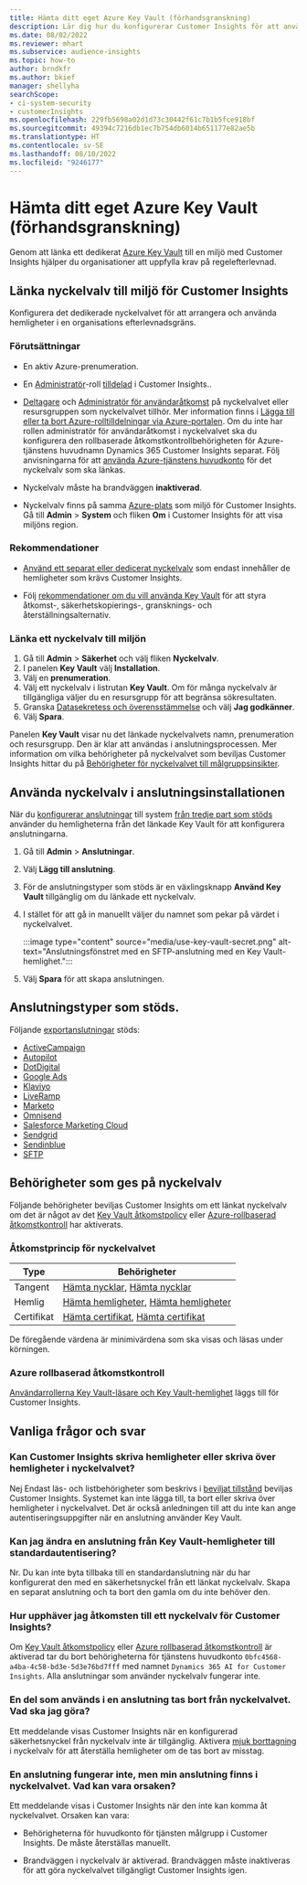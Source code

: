 ```yaml
---
title: Hämta ditt eget Azure Key Vault (förhandsgranskning)
description: Lär dig hur du konfigurerar Customer Insights för att använda ditt eget Azure Key Vault för att hantera hemligheter.
ms.date: 08/02/2022
ms.reviewer: mhart
ms.subservice: audience-insights
ms.topic: how-to
author: brndkfr
ms.author: bkief
manager: shellyha
searchScope:
- ci-system-security
- customerInsights
ms.openlocfilehash: 229fb5698a02d1d73c30442f61c7b1b5fce918bf
ms.sourcegitcommit: 49394c7216db1ec7b754db6014b651177e82ae5b
ms.translationtype: HT
ms.contentlocale: sv-SE
ms.lasthandoff: 08/10/2022
ms.locfileid: "9246177"
---
```

# <a name="bring-your-own-azure-key-vault-preview"></a>Hämta ditt eget Azure Key Vault (förhandsgranskning)

Genom att länka ett dedikerat [Azure Key Vault](/azure/key-vault/general/basic-concepts) till en miljö med Customer Insights hjälper du organisationer att uppfylla krav på regelefterlevnad.

## <a name="link-the-key-vault-to-the-customer-insights-environment"></a>Länka nyckelvalv till miljö för Customer Insights

Konfigurera det dedikerade nyckelvalvet för att arrangera och använda hemligheter i en organisations efterlevnadsgräns.

### <a name="prerequisites"></a>Förutsättningar

- En aktiv Azure-prenumeration.

- En [Administratör](permissions.md#admin)-roll [tilldelad](permissions.md#add-users) i Customer Insights..

- [Deltagare](/azure/role-based-access-control/built-in-roles#contributor) och [Administratör för användaråtkomst](/azure/role-based-access-control/built-in-roles#user-access-administrator) på nyckelvalvet eller resursgruppen som nyckelvalvet tillhör. Mer information finns i [Lägga till eller ta bort Azure-rolltilldelningar via Azure-portalen](/azure/role-based-access-control/role-assignments-portal). Om du inte har rollen administratör för användaråtkomst i nyckelvalvet ska du konfigurera den rollbaserade åtkomstkontrollbehörigheten för Azure-tjänstens huvudnamn Dynamics 365 Customer Insights separat. Följ anvisningarna för att [använda Azure-tjänstens huvudkonto](connect-service-principal.md) för det nyckelvalv som ska länkas.

- Nyckelvalv måste ha brandväggen **inaktiverad**.

- Nyckelvalv finns på samma [Azure-plats](https://azure.microsoft.com/global-infrastructure/geographies/#overview) som miljö för Customer Insights. Gå till **Admin** > **System** och fliken **Om** i Customer Insights för att visa miljöns region.

### <a name="recommendations"></a>Rekommendationer

- [Använd ett separat eller dedicerat nyckelvalv](/azure/key-vault/general/best-practices#why-we-recommend-separate-key-vaults) som endast innehåller de hemligheter som krävs Customer Insights.

- Följ [rekommendationer om du vill använda Key Vault](/azure/key-vault/general/best-practices#turn-on-logging) för att styra åtkomst-, säkerhetskopierings-, gransknings- och återställningsalternativ.

### <a name="link-a-key-vault-to-the-environment"></a>Länka ett nyckelvalv till miljön

1. Gå till **Admin** > **Säkerhet** och välj fliken **Nyckelvalv**.
1. I panelen **Key Vault** välj **Installation**.
1. Välj en **prenumeration**.
1. Välj ett nyckelvalv i listrutan **Key Vault**. Om för många nyckelvalv är tillgängliga väljer du en resursgrupp för att begränsa sökresultaten.
1. Granska [Datasekretess och överensstämmelse](connections.md#data-privacy-and-compliance) och välj **Jag godkänner**.
1. Välj **Spara**.

Panelen **Key Vault** visar nu det länkade nyckelvalvets namn, prenumeration och resursgrupp. Den är klar att användas i anslutningsprocessen.
Mer information om vilka behörigheter på nyckelvalvet som beviljas Customer Insights hittar du på [Behörigheter för nyckelvalvet till målgruppsinsikter](#permissions-granted-on-the-key-vault).

## <a name="use-the-key-vault-in-the-connection-setup"></a>Använda nyckelvalv i anslutningsinstallationen

När du [konfigurerar anslutningar](connections.md) till system [från tredje part som stöds](#supported-connection-types) använder du hemligheterna från det länkade Key Vault för att konfigurera anslutningarna.

1. Gå till **Admin** > **Anslutningar**.
1. Välj **Lägg till anslutning**.
1. För de anslutningstyper som stöds är en växlingsknapp **Använd Key Vault** tillgänglig om du länkade ett nyckelvalv.
1. I stället för att gå in manuellt väljer du namnet som pekar på värdet i nyckelvalvet.

   :::image type="content" source="media/use-key-vault-secret.png" alt-text="Anslutningsfönstret med en SFTP-anslutning med en Key Vault-hemlighet.":::

1. Välj **Spara** för att skapa anslutningen.

## <a name="supported-connection-types"></a>Anslutningstyper som stöds.

Följande [exportanslutningar](export-destinations.md) stöds:

* [ActiveCampaign](export-active-campaign.md)
* [Autopilot](export-autopilot.md)
* [DotDigital](export-dotdigital.md)
* [Google Ads](export-google-ads.md)
* [Klaviyo](export-klaviyo.md)
* [LiveRamp](export-liveramp.md)
* [Marketo](export-marketo.md)
* [Omnisend](export-omnisend.md)
* [Salesforce Marketing Cloud](export-salesforce.md)
* [Sendgrid](export-sendgrid.md)
* [Sendinblue](export-sendinblue.md)
* [SFTP](export-sftp.md)

## <a name="permissions-granted-on-the-key-vault"></a>Behörigheter som ges på nyckelvalv

Följande behörigheter beviljas Customer Insights om ett länkat nyckelvalv om det är något av det [Key Vault åtkomstpolicy](/azure/key-vault/general/assign-access-policy?tabs=azure-portal) eller [Azure-rollbaserad åtkomstkontroll](/azure/key-vault/general/rbac-guide?tabs=azure-cli) har aktiverats.

### <a name="key-vault-access-policy"></a>Åtkomstprincip för nyckelvalvet

| Type        | Behörigheter          |
| ----------- | -------------------- |
| Tangent         | [Hämta nycklar](/rest/api/keyvault/keys/get-keys/get-keys), [Hämta nycklar](/rest/api/keyvault/keys/get-key/get-key)                                 |
| Hemlig      | [Hämta hemligheter](/rest/api/keyvault/secrets/get-secrets/get-secrets), [Hämta hemligheter](/rest/api/keyvault/secrets/get-secret/get-secret)                     |
| Certifikat | [Hämta certifikat](/rest/api/keyvault/certificates/get-certificates/get-certificates), [Hämta certifikat](/rest/api/keyvault/certificates/get-certificate/get-certificate) |

De föregående värdena är minimivärdena som ska visas och läsas under körningen.

### <a name="azure-role-based-access-control"></a>Azure rollbaserad åtkomstkontroll

[Användarrollerna Key Vault-läsare och Key Vault-hemlighet](/azure/key-vault/general/rbac-guide?tabs=azure-cli) läggs till för Customer Insights.

## <a name="frequently-asked-questions"></a>Vanliga frågor och svar

### <a name="can-customer-insights-write-secrets-or-overwrite-secrets-into-the-key-vault"></a>Kan Customer Insights skriva hemligheter eller skriva över hemligheter i nyckelvalvet?

Nej Endast läs- och listbehörigheter som beskrivs i [beviljat tillstånd](#permissions-granted-on-the-key-vault) beviljas Customer Insights. Systemet kan inte lägga till, ta bort eller skriva över hemligheter i nyckelvalvet. Det är också anledningen till att du inte kan ange autentiseringsuppgifter när en anslutning använder Key Vault.

### <a name="can-i-change-a-connection-from-using-key-vault-secrets-to-default-authentication"></a>Kan jag ändra en anslutning från Key Vault-hemligheter till standardautentisering?

Nr. Du kan inte byta tillbaka till en standardanslutning när du har konfigurerat den med en säkerhetsnyckel från ett länkat nyckelvalv. Skapa en separat anslutning och ta bort den gamla om du inte behöver den.

### <a name="how-can-i-revoke-access-to-a-key-vault-for-customer-insights"></a>Hur upphäver jag åtkomsten till ett nyckelvalv för Customer Insights?

Om [Key Vault åtkomstpolicy](/azure/key-vault/general/assign-access-policy?tabs=azure-portal) eller [Azure rollbaserad åtkomstkontroll](/azure/key-vault/general/rbac-guide?tabs=azure-cli) är aktiverad tar du bort behörigheterna för tjänstens huvudkonto `0bfc4568-a4ba-4c58-bd3e-5d3e76bd7fff` med namnet `Dynamics 365 AI for Customer Insights`. Alla anslutningar som använder nyckelvalv fungerar inte.

### <a name="a-secret-thats-used-in-a-connection-got-removed-from-the-key-vault-what-can-i-do"></a>En del som används i en anslutning tas bort från nyckelvalvet. Vad ska jag göra?

Ett meddelande visas Customer Insights när en konfigurerad säkerhetsnyckel från nyckelvalv inte är tillgänglig. Aktivera [mjuk borttagning](/azure/key-vault/general/soft-delete-overview) i nyckelvalv för att återställa hemligheter om de tas bort av misstag.

### <a name="a-connection-doesnt-work-but-my-secret-is-in-the-key-vault-what-might-be-the-cause"></a>En anslutning fungerar inte, men min anslutning finns i nyckelvalvet. Vad kan vara orsaken?

Ett meddelande visas i Customer Insights när den inte kan komma åt nyckelvalvet. Orsaken kan vara:

- Behörigheterna för huvudkonto för tjänsten målgrupp i Customer Insights. De måste återställas manuellt.

- Brandväggen i nyckelvalv är aktiverad. Brandväggen måste inaktiveras för att göra nyckelvalvet tillgängligt Customer Insights igen.
